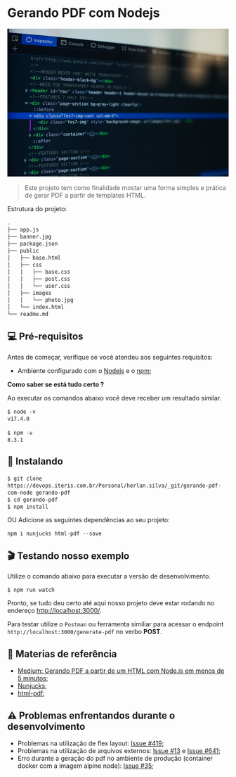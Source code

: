 # Gerando PDF com Nodejs

<img src="./banner.jpg" alt="Imagem de apresentação">

> Este projeto tem como finalidade mostar uma forma simples e prática de gerar PDF a partir de templates HTML.

Estrutura do projeto:

```shell
.
├── app.js
├── banner.jpg
├── package.json
├── public
│   ├── base.html
│   ├── css
│   │   ├── base.css
│   │   ├── post.css
│   │   └── user.css
│   ├── images
│   │   └── photo.jpg
│   └── index.html
└── readme.md
```

## 💻 Pré-requisitos

Antes de começar, verifique se você atendeu aos seguintes requisitos:

* Ambiente configurado com o [Nodejs](https://nodejs.org/en/) e o [npm](https://docs.npmjs.com/downloading-and-installing-node-js-and-npm);

**Como saber se está tudo certo ?**

Ao executar os comandos abaixo você deve receber um resultado similar.

```shell
$ node -v
v17.4.0

$ npm -v
8.3.1
```

## 🚀 Instalando

```shell
$ git clone https://devops.iteris.com.br/Personal/herlan.silva/_git/gerando-pdf-com-node gerando-pdf
$ cd gerando-pdf
$ npm install
```

OU Adicione as seguintes dependências ao seu projeto:

```shell
npm i nunjucks html-pdf --save
```

## 🎬 Testando nosso exemplo

Utilize o comando abaixo para executar a versão de desenvolvimento.

```
$ npm run watch
```

Pronto, se tudo deu certo até aqui nosso projeto deve estar rodando no endereço [http://localhost:3000/](http://localhost:3000/).

Para testar utilize o `Postman` ou ferramenta similiar para acessar o endpoint `http://localhost:3000/generate-pdf` no verbo **POST**.

## 📖 Materias de referência

* [Medium: Gerando PDF a partir de um HTML com Node.js em menos de 5 minutos](https://medium.com/@hectorgrecco/gerando-pdf-a-partir-de-um-html-com-node-js-em-menos-de-5-minutos-b0a3c4b4a271);
* [Nunjucks](https://mozilla.github.io/nunjucks/);
* [html-pdf](https://github.com/marcbachmann/node-html-pdf);

## ⚠️ Problemas enfrentandos durante o desenvolvimento

* Problemas na utilização de flex layout: [Issue #419](https://github.com/marcbachmann/node-html-pdf/issues/419);
* Problemas na utilização de arquivos externos: [Issue #13](https://github.com/marcbachmann/node-html-pdf/issues/13) e [Issue #641](https://github.com/marcbachmann/node-html-pdf/issues/641);
* Erro durante a geração do pdf no ambiente de produção (container docker com a imagem alpine node): [Issue #35](https://github.com/marcbachmann/node-html-pdf/issues/35);
